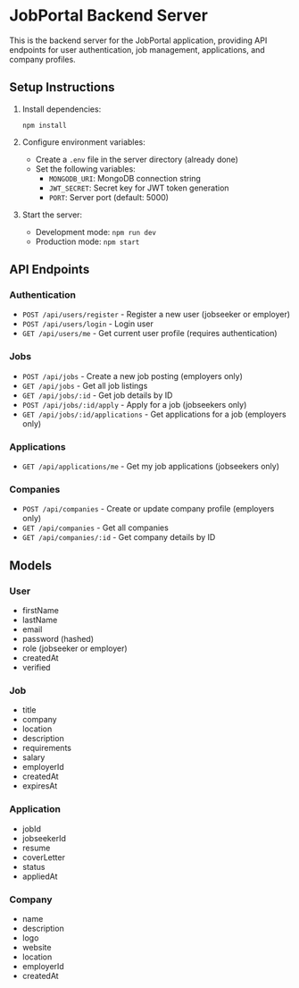 # JobPortal Backend Server

This is the backend server for the JobPortal application, providing API endpoints for user authentication, job management, applications, and company profiles.

## Setup Instructions

1. Install dependencies:
   ```
   npm install
   ```

2. Configure environment variables:
   - Create a `.env` file in the server directory (already done)
   - Set the following variables:
     - `MONGODB_URI`: MongoDB connection string
     - `JWT_SECRET`: Secret key for JWT token generation
     - `PORT`: Server port (default: 5000)

3. Start the server:
   - Development mode: `npm run dev`
   - Production mode: `npm start`

## API Endpoints

### Authentication
- `POST /api/users/register` - Register a new user (jobseeker or employer)
- `POST /api/users/login` - Login user
- `GET /api/users/me` - Get current user profile (requires authentication)

### Jobs
- `POST /api/jobs` - Create a new job posting (employers only)
- `GET /api/jobs` - Get all job listings
- `GET /api/jobs/:id` - Get job details by ID
- `POST /api/jobs/:id/apply` - Apply for a job (jobseekers only)
- `GET /api/jobs/:id/applications` - Get applications for a job (employers only)

### Applications
- `GET /api/applications/me` - Get my job applications (jobseekers only)

### Companies
- `POST /api/companies` - Create or update company profile (employers only)
- `GET /api/companies` - Get all companies
- `GET /api/companies/:id` - Get company details by ID

## Models

### User
- firstName
- lastName
- email
- password (hashed)
- role (jobseeker or employer)
- createdAt
- verified

### Job
- title
- company
- location
- description
- requirements
- salary
- employerId
- createdAt
- expiresAt

### Application
- jobId
- jobseekerId
- resume
- coverLetter
- status
- appliedAt

### Company
- name
- description
- logo
- website
- location
- employerId
- createdAt